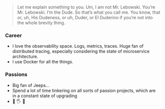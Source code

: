 > Let me explain something to you. Um, I am not Mr. Lebowski. You’re Mr. Lebowski. I’m the Dude. So that’s what you call me. You know, that or, uh, His Dudeness, or uh, Duder, or El Duderino if you’re not into the whole brevity thing.

### Career

- I love the observability space. Logs, metrics, traces. Huge fan of distributed tracing, especially considering the state of microservice architecture. 
- I use Docker for all the things. 

### Passions

- Big fan of Jeeps... 
- Spend a lot of time tinkering on all sorts of passion projects, which are in a constant state of upgrading
- 💎 🖐️ 🦍
